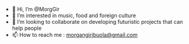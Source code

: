 - 👋 Hi, I’m @MorgGir
- 👀 I’m interested in music, food and foreign culture 
- 💞️ I’m looking to collaborate on developing futuristic projects that can help people 
- 📫 How to reach me : morgangiribuola@gmail.com 

<!---
MorgGir/MorgGir is a ✨ special ✨ repository because its `README.md` (this file) appears on your GitHub profile.
You can click the Preview link to take a look at your changes.
--->
